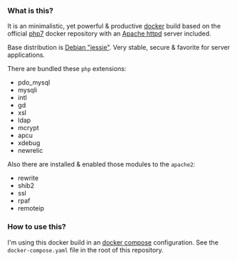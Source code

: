 ### What is this?

It is an minimalistic, yet powerful & productive [docker](https://www.docker.com/) build based on the official [php7](https://hub.docker.com/_/php/) docker repository with an [Apache httpd](https://httpd.apache.org/) server included.

Base distribution is [Debian "jessie"](https://www.debian.org/releases/jessie/). Very stable, secure & favorite for server applications.

There are bundled these `php` extensions:

 - pdo_mysql
 - mysqli
 - intl
 - gd
 - xsl
 - ldap
 - mcrypt
 - apcu
 - xdebug
 - newrelic

Also there are installed & enabled those modules to the `apache2`:

 - rewrite
 - shib2
 - ssl
 - rpaf
 - remoteip

### How to use this?

I'm using this docker build in an [docker compose](https://docs.docker.com/compose/) configuration. See the `docker-compose.yaml` file in the root of this repository.


